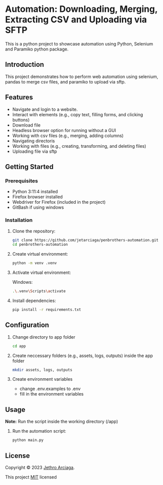 # Automation: Downloading, Merging, Extracting CSV and Uploading via SFTP

This is a python project to showcase automation using Python, Selenium and Paramiko python package.

## Introduction

This project demonstrates how to perform web automation using selenium, pandas to merge csv files, and paramiko to upload via sftp.

## Features

- Navigate and login to a website.
- Interact with elements (e.g., copy text, filling forms, and clicking buttons)
- Download file
- Headless browser option for running without a GUI
- Working with csv files (e.g., merging, adding columns)
- Navigating directoris
- Working with files (e.g., creating, transforming, and deleting files)
- Uploading file via sftp

## Getting Started

### Prerequisites

- Python 3:11:4 installed
- Firefox browser installed
- Webdriver for Firefox (included in the project)
- GitBash if using windows

### Installation

1. Clone the repository:

   ```bash
   git clone https://github.com/jetarciaga/penbrothers-automation.git
   cd penbrothers-automation
   ```

2. Create virtual environment:

   ```bash
   python -m venv .venv
   ```

3. Activate virtual environment:

   Windows:

   ```bash
   .\.venv\Scripts\activate
   ```

4. Install dependencies:

   ```bash
   pip install -r requirements.txt
   ```

## Configuration

1. Change directory to app folder

   ```bash
   cd app
   ```

2. Create neccessary folders (e.g., assets, logs, outputs) inside the app folder

   ```bash
   mkdir assets, logs, outputs
   ```

3. Create environment variables
   - change .env.examples to .env
   - fill in the environment variables

## Usage

**Note:** Run the script inside the working directory (/app)

1. Run the automation script:

   ```bash
   python main.py
   ```

## License

Copyright © 2023 [Jethro Arciaga](https://www.linkedin.com/in/jethroarciaga/).

This project [MIT](https://github.com/jetarciaga/penbrothers-automation/blob/main/LICENSE) licensed
